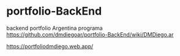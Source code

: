 # portfolio-BackEnd
backend portfolio Argentina programa
https://github.com/dmdiegoar/portfolio-BackEnd/wiki/DMDiego.ar

https://portfoliodmdiego.web.app/
